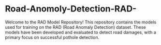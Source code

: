 # Road-Anomoly-Detection-RAD-
Welcome to the RAD Model Repository! This repository contains the models used for training on the RAD (Road Anomaly Detection) dataset. These models have been developed and evaluated to detect road damages, with a primary focus on successful pothole detection.

